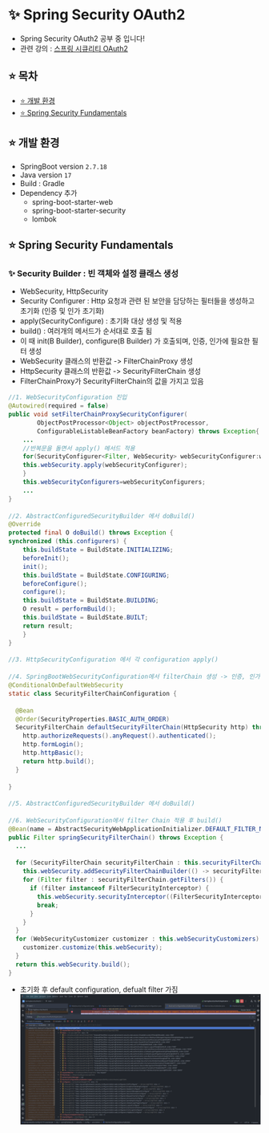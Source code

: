 # ✨ Spring Security OAuth2
- Spring Security OAuth2 공부 중 입니다!
- 관련 강의 : [스프링 시큐리티 OAuth2](https://inf.run/o6Xn)

## ⭐ 목차
- [⭐ 개발 환경](#-개발-환경)
- [⭐ Spring Security Fundamentals](#-spring-security-fundamentals)

## ⭐ 개발 환경
- SpringBoot version `2.7.18`
- Java version `17`
- Build : Gradle
- Dependency 추가
  - spring-boot-starter-web 
  - spring-boot-starter-security
  - lombok

## ⭐ Spring Security Fundamentals
### ✨ Security Builder : 빈 객체와 설정 클래스 생성
- WebSecurity, HttpSecurity
- Security Configurer : Http 요청과 관련 된 보안을 담당하는 필터들을 생성하고 초기화 (인증 및 인가 초기화)
- apply(SecurityConfigure) : 초기화 대상 생성 및 적용
- build() : 여러개의 메서드가 순서대로 호출 됨
- 이 때 init(B Builder), configure(B Builder) 가 호출되며, 인증, 인가에 필요한 필터 생성
- WebSecurity 클래스의 반환값 -> FilterChainProxy 생성
- HttpSecurity 클래스의 반환값 -> SecurityFilterChain 생성
- FilterChainProxy가 SecurityFilterChain의 값을 가지고 있음
```java
//1. WebSecurityConfiguration 진입
@Autowired(required = false)
public void setFilterChainProxySecurityConfigurer(
        ObjectPostProcessor<Object> objectPostProcessor,
        ConfigurableListableBeanFactory beanFactory) throws Exception{
    ...
    //반복문을 돌면서 apply() 메서드 적용
    for(SecurityConfigurer<Filter, WebSecurity> webSecurityConfigurer:webSecurityConfigurers){
    this.webSecurity.apply(webSecurityConfigurer);
    }
    this.webSecurityConfigurers=webSecurityConfigurers;
    ...
}

//2. AbstractConfiguredSecurityBuilder 에서 doBuild()
@Override
protected final O doBuild() throws Exception {
synchronized (this.configurers) {
    this.buildState = BuildState.INITIALIZING;
    beforeInit();
    init();
    this.buildState = BuildState.CONFIGURING;
    beforeConfigure();
    configure();
    this.buildState = BuildState.BUILDING;
    O result = performBuild();
    this.buildState = BuildState.BUILT;
    return result;
    }
}

//3. HttpSecurityConfiguration 에서 각 configuration apply()

//4. SpringBootWebSecurityConfiguration에서 filterChain 생성 -> 인증, 인가에 필요한 필터
@ConditionalOnDefaultWebSecurity
static class SecurityFilterChainConfiguration {

  @Bean
  @Order(SecurityProperties.BASIC_AUTH_ORDER)
  SecurityFilterChain defaultSecurityFilterChain(HttpSecurity http) throws Exception {
    http.authorizeRequests().anyRequest().authenticated();
    http.formLogin();
    http.httpBasic();
    return http.build();
  }

}

//5. AbstractConfiguredSecurityBuilder 에서 doBuild()

//6. WebSecurityConfiguration에서 filter Chain 적용 후 build()
@Bean(name = AbstractSecurityWebApplicationInitializer.DEFAULT_FILTER_NAME)
public Filter springSecurityFilterChain() throws Exception {
  ...
  
  for (SecurityFilterChain securityFilterChain : this.securityFilterChains) {
    this.webSecurity.addSecurityFilterChainBuilder(() -> securityFilterChain);
    for (Filter filter : securityFilterChain.getFilters()) {
      if (filter instanceof FilterSecurityInterceptor) {
        this.webSecurity.securityInterceptor((FilterSecurityInterceptor) filter);
        break;
      }
    }
  }
  for (WebSecurityCustomizer customizer : this.webSecurityCustomizers) {
    customizer.customize(this.webSecurity);
  }
  return this.webSecurity.build();
}

```
- 초기화 후 default configuration, defualt filter 가짐
![](/images/init.png)